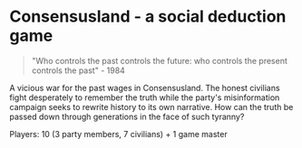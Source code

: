 # Consensusland - a social deduction game

> "Who controls the past controls the future: who controls the present controls the past" - 1984

A vicious war for the past wages in Consensusland. The honest civilians fight desperately to remember the truth while the party's misinformation campaign seeks to rewrite history to its own narrative. How can the truth be passed down through generations in the face of such tyranny?

Players: 10 (3 party members, 7 civilians) + 1 game master